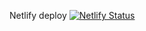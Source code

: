 Netlify deploy
[![Netlify Status](https://api.netlify.com/api/v1/badges/71e5b72f-04db-41b3-b854-4e61085e7160/deploy-status)](https://app.netlify.com/sites/pleaseguessthenumber/deploys)
